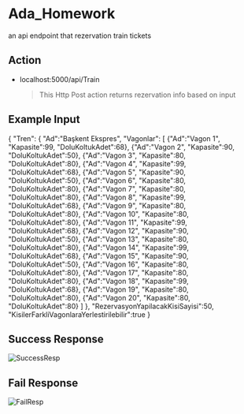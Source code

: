 # Ada_Homework

an api endpoint that rezervation train tickets

## Action


- localhost:5000/api/Train 
  > This Http Post action returns rezervation info based on input

## Example Input

{
    "Tren":
    {
        "Ad":"Başkent Ekspres",
        "Vagonlar":
        [
            {"Ad":"Vagon 1", "Kapasite":99, "DoluKoltukAdet":68},
            {"Ad":"Vagon 2", "Kapasite":90, "DoluKoltukAdet":50},
            {"Ad":"Vagon 3", "Kapasite":80, "DoluKoltukAdet":80},
            {"Ad":"Vagon 4", "Kapasite":99, "DoluKoltukAdet":68},
            {"Ad":"Vagon 5", "Kapasite":90, "DoluKoltukAdet":50},
            {"Ad":"Vagon 6", "Kapasite":80, "DoluKoltukAdet":80},
            {"Ad":"Vagon 7", "Kapasite":80, "DoluKoltukAdet":80},
            {"Ad":"Vagon 8", "Kapasite":99, "DoluKoltukAdet":68},
            {"Ad":"Vagon 9", "Kapasite":80, "DoluKoltukAdet":80},
            {"Ad":"Vagon 10", "Kapasite":80, "DoluKoltukAdet":80},
            {"Ad":"Vagon 11", "Kapasite":99, "DoluKoltukAdet":68},
            {"Ad":"Vagon 12", "Kapasite":90, "DoluKoltukAdet":50},
            {"Ad":"Vagon 13", "Kapasite":80, "DoluKoltukAdet":80},
            {"Ad":"Vagon 14", "Kapasite":99, "DoluKoltukAdet":68},
            {"Ad":"Vagon 15", "Kapasite":90, "DoluKoltukAdet":50},
            {"Ad":"Vagon 16", "Kapasite":80, "DoluKoltukAdet":80},
            {"Ad":"Vagon 17", "Kapasite":80, "DoluKoltukAdet":80},
            {"Ad":"Vagon 18", "Kapasite":99, "DoluKoltukAdet":68},
            {"Ad":"Vagon 19", "Kapasite":80, "DoluKoltukAdet":80},
            {"Ad":"Vagon 20", "Kapasite":80, "DoluKoltukAdet":80}
        ]
    },
    "RezervasyonYapilacakKisiSayisi":50,
    "KisilerFarkliVagonlaraYerlestirilebilir":true
}

## Success Response

![SuccessResp](https://user-images.githubusercontent.com/57454282/133416561-6aebfdf5-08bb-4960-9231-3a3c6e41ac38.jpg)

## Fail Response

![FailResp](https://user-images.githubusercontent.com/57454282/133416737-5b3133ab-5786-4b08-91b6-3978a3a445f5.jpg)

